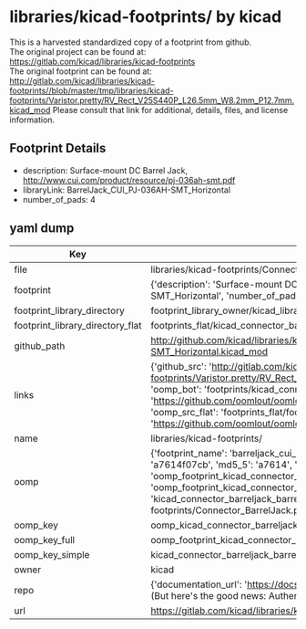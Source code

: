 # libraries/kicad-footprints/ by kicad  
This is a harvested standardized copy of a footprint from github.  
The original project can be found at:  
https://gitlab.com/kicad/libraries/kicad-footprints  
The original footprint can be found at:
http://gitlab.com/kicad/libraries/kicad-footprints//blob/master/tmp/libraries/kicad-footprints/Varistor.pretty/RV_Rect_V25S440P_L26.5mm_W8.2mm_P12.7mm.kicad_mod
Please consult that link for additional, details, files, and license information.  
## Footprint Details
* description: Surface-mount DC Barrel Jack, http://www.cui.com/product/resource/pj-036ah-smt.pdf  
* libraryLink: BarrelJack_CUI_PJ-036AH-SMT_Horizontal  
* number_of_pads: 4  
## yaml dump  
| Key | Value |  
| --- | --- |  
| file | libraries/kicad-footprints/Connector_BarrelJack.pretty/BarrelJack_CUI_PJ-036AH-SMT_Horizontal.kicad_mod |  
| footprint | {'description': 'Surface-mount DC Barrel Jack, http://www.cui.com/product/resource/pj-036ah-smt.pdf', 'libraryLink': 'BarrelJack_CUI_PJ-036AH-SMT_Horizontal', 'number_of_pads': 4} |  
| footprint_library_directory | footprint_library_owner/kicad_libraries/kicad-footprints/ |  
| footprint_library_directory_flat | footprints_flat/kicad_connector_barreljack_barreljack_cui_pj_036ah_smt_horizontal/working |  
| github_path | http://github.com/kicad/libraries/kicad-footprints//blob/master/tmp/libraries/kicad-footprints/Connector_BarrelJack.pretty/BarrelJack_CUI_PJ-036AH-SMT_Horizontal.kicad_mod |  
| links | {'github_src': 'http://gitlab.com/kicad/libraries/kicad-footprints//blob/master/tmp/libraries/kicad-footprints/Varistor.pretty/RV_Rect_V25S440P_L26.5mm_W8.2mm_P12.7mm.kicad_mod', 'github_src_repo': 'https://gitlab.com/kicad/libraries/kicad-footprints', 'oomp_bot': 'footprints/kicad_connector_barreljack_barreljack_cui_pj_036ah_smt_horizontal/working', 'oomp_bot_github': 'https://github.com/oomlout/oomlout_oomp_footprint_bot/tree/main/footprints/kicad_connector_barreljack_barreljack_cui_pj_036ah_smt_horizontal/working', 'oomp_src_flat': 'footprints_flat/footprints_flat/kicad_connector_barreljack_barreljack_cui_pj_036ah_smt_horizontal/working', 'oomp_src_flat_github': 'https://github.com/oomlout/oomlout_oomp_footprint_src/tree/main/footprints_flat/kicad_connector_barreljack_barreljack_cui_pj_036ah_smt_horizontal/working'} |  
| name | libraries/kicad-footprints/ |  
| oomp | {'footprint_name': 'barreljack_cui_pj_036ah_smt_horizontal', 'library_name': 'connector_barreljack', 'md5': 'a7614f07cb6c1b2f55a3e2ac549eafd3', 'md5_10': 'a7614f07cb', 'md5_5': 'a7614', 'md5_6': 'a7614f', 'oomp_key': 'oomp_kicad_connector_barreljack_barreljack_cui_pj_036ah_smt_horizontal', 'oomp_key_extra': 'oomp_footprint_kicad_connector_barreljack_barreljack_cui_pj_036ah_smt_horizontal', 'oomp_key_full': 'oomp_footprint_kicad_connector_barreljack_barreljack_cui_pj_036ah_smt_horizontal_a7614f', 'oomp_key_simple': 'kicad_connector_barreljack_barreljack_cui_pj_036ah_smt_horizontal', 'original_filename': 'libraries/kicad-footprints/Connector_BarrelJack.pretty/BarrelJack_CUI_PJ-036AH-SMT_Horizontal.kicad_mod', 'owner_name': 'kicad'} |  
| oomp_key | oomp_kicad_connector_barreljack_barreljack_cui_pj_036ah_smt_horizontal |  
| oomp_key_full | oomp_footprint_kicad_connector_barreljack_barreljack_cui_pj_036ah_smt_horizontal |  
| oomp_key_simple | kicad_connector_barreljack_barreljack_cui_pj_036ah_smt_horizontal |  
| owner | kicad |  
| repo | {'documentation_url': 'https://docs.github.com/rest/overview/resources-in-the-rest-api#rate-limiting', 'message': "API rate limit exceeded for 84.66.173.59. (But here's the good news: Authenticated requests get a higher rate limit. Check out the documentation for more details.)"} |  
| url | https://gitlab.com/kicad/libraries/kicad-footprints |  

